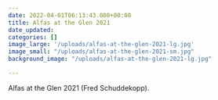 ```yaml
---
date: 2022-04-01T06:13:43.000+00:00
title: Alfas at the Glen 2021
date_updated:
categories: []
image_large: '/uploads/alfas-at-the-glen-2021-lg.jpg'
image_small: "/uploads/alfas-at-the-glen-2021-sm.jpg"
background_image: "/uploads/alfas-at-the-glen-2021-lg.jpg"

---
```

Alfas at the Glen 2021 (Fred Schuddekopp).
